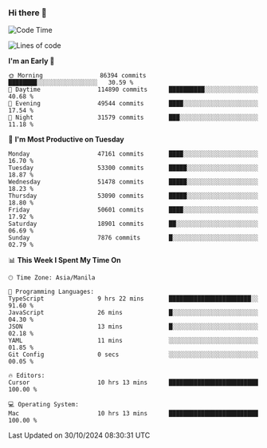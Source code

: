 ### Hi there 👋

<!--START_SECTION:waka-->
![Code Time](http://img.shields.io/badge/Code%20Time-5%2C667%20hrs%2034%20mins-blue)

![Lines of code](https://img.shields.io/badge/From%20Hello%20World%20I%27ve%20Written-122.3%20million%20lines%20of%20code-blue)

**I'm an Early 🐤** 

```text
🌞 Morning                86394 commits       ████████░░░░░░░░░░░░░░░░░   30.59 % 
🌆 Daytime                114890 commits      ██████████░░░░░░░░░░░░░░░   40.68 % 
🌃 Evening                49544 commits       ████░░░░░░░░░░░░░░░░░░░░░   17.54 % 
🌙 Night                  31579 commits       ███░░░░░░░░░░░░░░░░░░░░░░   11.18 % 
```
📅 **I'm Most Productive on Tuesday** 

```text
Monday                   47161 commits       ████░░░░░░░░░░░░░░░░░░░░░   16.70 % 
Tuesday                  53300 commits       █████░░░░░░░░░░░░░░░░░░░░   18.87 % 
Wednesday                51478 commits       █████░░░░░░░░░░░░░░░░░░░░   18.23 % 
Thursday                 53090 commits       █████░░░░░░░░░░░░░░░░░░░░   18.80 % 
Friday                   50601 commits       ████░░░░░░░░░░░░░░░░░░░░░   17.92 % 
Saturday                 18901 commits       ██░░░░░░░░░░░░░░░░░░░░░░░   06.69 % 
Sunday                   7876 commits        █░░░░░░░░░░░░░░░░░░░░░░░░   02.79 % 
```


📊 **This Week I Spent My Time On** 

```text
🕑︎ Time Zone: Asia/Manila

💬 Programming Languages: 
TypeScript               9 hrs 22 mins       ███████████████████████░░   91.60 % 
JavaScript               26 mins             █░░░░░░░░░░░░░░░░░░░░░░░░   04.30 % 
JSON                     13 mins             █░░░░░░░░░░░░░░░░░░░░░░░░   02.18 % 
YAML                     11 mins             ░░░░░░░░░░░░░░░░░░░░░░░░░   01.85 % 
Git Config               0 secs              ░░░░░░░░░░░░░░░░░░░░░░░░░   00.05 % 

🔥 Editors: 
Cursor                   10 hrs 13 mins      █████████████████████████   100.00 % 

💻 Operating System: 
Mac                      10 hrs 13 mins      █████████████████████████   100.00 % 
```


 Last Updated on 30/10/2024 08:30:31 UTC
<!--END_SECTION:waka-->


<!--
**rad182/rad182** is a ✨ _special_ ✨ repository because its `README.md` (this file) appears on your GitHub profile.

Here are some ideas to get you started:

- 🔭 I’m currently working on ...
- 🌱 I’m currently learning ...
- 👯 I’m looking to collaborate on ...
- 🤔 I’m looking for help with ...
- 💬 Ask me about ...
- 📫 How to reach me: ...
- 😄 Pronouns: ...
- ⚡ Fun fact: ...
-->

